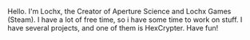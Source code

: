 Hello. I'm Lochx, the Creator of Aperture Science and Lochx Games (Steam). I have a lot of free time, so i have some time to work on stuff.
I have several projects, and one of them is HexCrypter.
Have fun!
